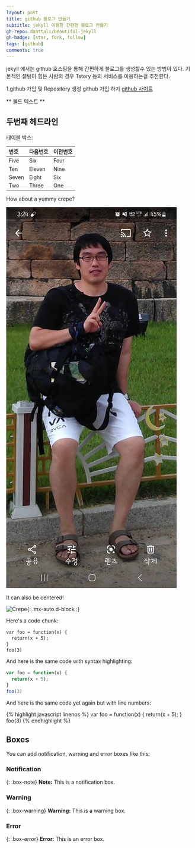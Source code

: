 ```yaml
---
layout: post
title: github 블로그 만들기
subtitle: jekyll 이용한 간편한 블로그 만들기
gh-repo: daattali/beautiful-jekyll
gh-badge: [star, fork, follow]
tags: [github]
comments: true
---
```


jekyll 에서는 github 호스팅을 통해 간편하게 블로그를 생성할수 있는 방법이 있다.
기본적인 셑팅이 힘든 사람의 경우 Tstory 등의 서비스를 이용하는걸 추천한다. 

1.github 가입 및 Repository 생성 
 github 가입 하기 [github 사이트]( https://github.com/)

** 볼드 텍스트 **

## 두번째 헤드라인

테이블 박스:

| 번호 | 다음번호 | 이전번호 |
| :------ |:--- | :--- |
| Five | Six | Four |
| Ten | Eleven | Nine |
| Seven | Eight | Six |
| Two | Three | One |


How about a yummy crepe?

![Crepe](/assets/img/path.jpg)

It can also be centered!

![Crepe](https://s3-media3.fl.yelpcdn.com/bphoto/cQ1Yoa75m2yUFFbY2xwuqw/348s.jpg){: .mx-auto.d-block :}

Here's a code chunk:

~~~
var foo = function(x) {
  return(x + 5);
}
foo(3)
~~~

And here is the same code with syntax highlighting:

```javascript
var foo = function(x) {
  return(x + 5);
}
foo(3)
```

And here is the same code yet again but with line numbers:

{% highlight javascript linenos %}
var foo = function(x) {
  return(x + 5);
}
foo(3)
{% endhighlight %}

## Boxes
You can add notification, warning and error boxes like this:

### Notification

{: .box-note}
**Note:** This is a notification box.

### Warning

{: .box-warning}
**Warning:** This is a warning box.

### Error

{: .box-error}
**Error:** This is an error box.